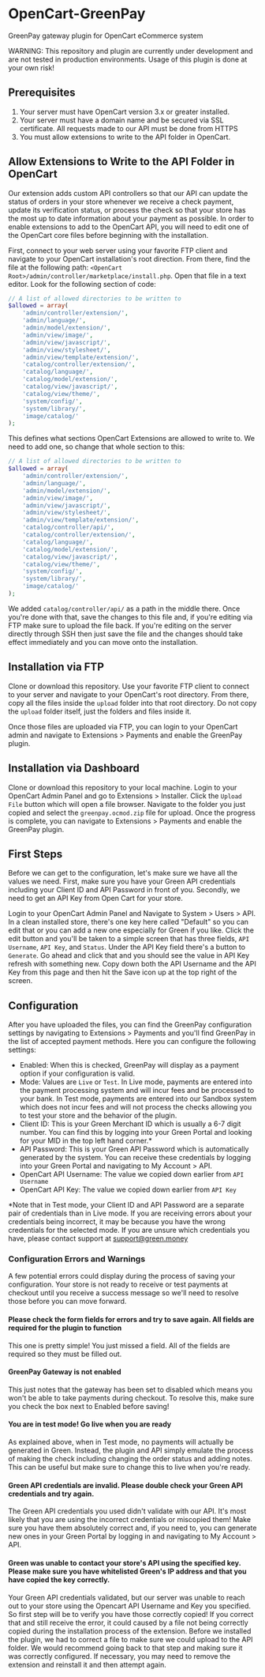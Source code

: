# OpenCart-GreenPay
GreenPay gateway plugin for OpenCart eCommerce system

WARNING: This repository and plugin are currently under development and are not tested in production environments. Usage of this plugin is done at your own risk!

## Prerequisites
1. Your server must have OpenCart version 3.x or greater installed. 
2. Your server must have a domain name and be secured via SSL certificate. All requests made to our API must be done from HTTPS
3. You must allow extensions to write to the API folder in OpenCart. 

## Allow Extensions to Write to the API Folder in OpenCart
Our extension adds custom API controllers so that our API can update the status of orders in your store whenever we receive a check payment, update its verification status, or process the check so that your store has the most up to date information about your payment as possible. In order to enable extensions to add to the OpenCart API, you will need to edit one of the OpenCart core files before beginning with the installation. 

First, connect to your web server using your favorite FTP client and navigate to your OpenCart installation's root direction. From there, find the file at the following path: `<OpenCart Root>/admin/controller/marketplace/install.php`. Open that file in a text editor. Look for the following section of code: 

```php
// A list of allowed directories to be written to
$allowed = array(
    'admin/controller/extension/',
    'admin/language/',
    'admin/model/extension/',
    'admin/view/image/',
    'admin/view/javascript/',
    'admin/view/stylesheet/',
    'admin/view/template/extension/',
    'catalog/controller/extension/',
    'catalog/language/',
    'catalog/model/extension/',
    'catalog/view/javascript/',
    'catalog/view/theme/',
    'system/config/',
    'system/library/',
    'image/catalog/'
);
```

This defines what sections OpenCart Extensions are allowed to write to. We need to add one, so change that whole section to this: 

```php
// A list of allowed directories to be written to
$allowed = array(
    'admin/controller/extension/',
    'admin/language/',
    'admin/model/extension/',
    'admin/view/image/',
    'admin/view/javascript/',
    'admin/view/stylesheet/',
    'admin/view/template/extension/',
    'catalog/controller/api/',
    'catalog/controller/extension/',
    'catalog/language/',
    'catalog/model/extension/',
    'catalog/view/javascript/',
    'catalog/view/theme/',
    'system/config/',
    'system/library/',
    'image/catalog/'
);
```

We added `catalog/controller/api/` as a path in the middle there. Once you're done with that, save the changes to this file and, if you're editing via FTP make sure to upload the file back. If you're editing on the server directly through SSH then just save the file and the changes should take effect immediately and you can move onto the installation.

## Installation via FTP
Clone or download this repository. Use your favorite FTP client to connect to your server and navigate to your OpenCart's root directory. From there, copy all the files inside the `upload` folder into that root directory. Do not copy the `upload` folder itself, just the folders and files inside it.

Once those files are uploaded via FTP, you can login to your OpenCart admin and navigate to Extensions > Payments and enable the GreenPay plugin.

## Installation via Dashboard
Clone or download this repository to your local machine. Login to your OpenCart Admin Panel and go to Extensions > Installer. Click the `Upload File` button which will open a file browser. Navigate to the folder you just copied and select the `greenpay.ocmod.zip` file for upload. Once the progress is complete, you can navigate to Extensions > Payments and enable the GreenPay plugin.

## First Steps
Before we can get to the configuration, let's make sure we have all the values we need. First, make sure you have your Green API credentials including your Client ID and API Password in front of you. Secondly, we need to get an API Key from Open Cart for your store.

Login to your OpenCart Admin Panel and Navigate to System > Users > API. In a clean installed store, there's one key here called "Default" so you can edit that or you can add a new one especially for Green if you like. Click the edit button and you'll be taken to a simple screen that has three fields, `API Username`, `API Key`, and `Status`. Under the API Key field there's a button to `Generate`. Go ahead and click that and you should see the value in API Key refresh with something new. Copy down both the API Username and the API Key from this page and then hit the Save icon up at the top right of the screen.

## Configuration
After you have uploaded the files, you can find the GreenPay configuration settings by navigating to Extensions > Payments and you'll find GreenPay in the list of accepted payment methods. Here you can configure the following settings:
- Enabled: When this is checked, GreenPay will display as a payment option if your configuration is valid.
- Mode: Values are `Live` or `Test`. In Live mode, payments are entered into the payment processing system and will incur fees and be processed to your bank. In Test mode, payments are entered into our Sandbox system which does not incur fees and will not process the checks allowing you to test your store and the behavior of the plugin.
- Client ID: This is your Green Merchant ID which is usually a 6-7 digit number. You can find this by logging into your Green Portal and looking for your MID in the top left hand corner.*
- API Password: This is your Green API Password which is automatically generated by the system. You can receive these credentials by logging into your Green Portal and navigating to My Account > API.
- OpenCart API Username: The value we copied down earlier from `API Username`
- OpenCart API Key: The value we copied down earlier from `API Key`

\*Note that in Test mode, your Client ID and API Password are a separate pair of credentials than in Live mode. If you are receiving errors about your credentials being incorrect, it may be because you have the wrong credentials for the selected mode. If you are unsure which credentials you have, please contact support at support@green.money

### Configuration Errors and Warnings
A few potential errors could display during the process of saving your configuration. Your store is not ready to receive or test payments at checkout until you receive a success message so we'll need to resolve those before you can move forward.

#### Please check the form fields for errors and try to save again. All fields are required for the plugin to function
This one is pretty simple! You just missed a field. All of the fields are required so they must be filled out.

#### GreenPay Gateway is not enabled
This just notes that the gateway has been set to disabled which means you won't be able to take payments during checkout. To resolve this, make sure you check the box next to Enabled before saving!

#### You are in test mode! Go live when you are ready
As explained above, when in Test mode, no payments will actually be generated in Green. Instead, the plugin and API simply emulate the process of making the check including changing the order status and adding notes. This can be useful but make sure to change this to live when you're ready. 

#### Green API credentials are invalid. Please double check your Green API credentials and try again.
The Green API credentials you used didn't validate with our API. It's most likely that you are using the incorrect credentials or miscopied them! Make sure you have them absolutely correct and, if you need to, you can generate new ones in your Green Portal by logging in and navigating to My Account > API. 

#### Green was unable to contact your store's API using the specified key. Please make sure you have whitelisted Green's IP address and that you have copied the key correctly.
Your Green API credentials validated, but our server was unable to reach out to your store using the Opencart API Username and Key you specified. So first step will be to verify you have those correctly copied! If you correct that and still receive the error, it could caused by a file not being correctly copied during the installation process of the extension. Before we installed the plugin, we had to correct a file to make sure we could upload to the API folder. We would recommend going back to that step and making sure it was correctly configured. If necessary, you may need to remove the extension and reinstall it and then attempt again. 

